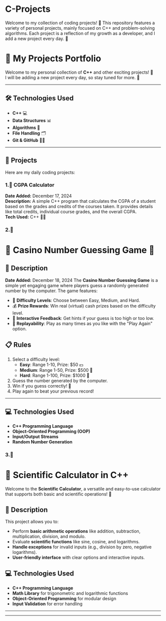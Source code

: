 # C-Projects
Welcome to my collection of coding projects! 🎉 This repository features a variety of personal projects, mainly focused on C++ and problem-solving algorithms. Each project is a reflection of my growth as a developer, and I add a new project every day. 🚀


# 🚀 My Projects Portfolio

Welcome to my personal collection of **C++** and other exciting projects! 🌟  
I will be adding a new project every day, so stay tuned for more. 🚀

---

## 🛠️ Technologies Used

- **C++** 💻
- **Data Structures** 📊
- **Algorithms** 📐
- **File Handling** 🗂️
- **Git & GitHub** 🦸‍♂️

---

## 📅 Projects

Here are my daily coding projects:

### 1.📌 CGPA Calculator

**Date Added:** December 17, 2024  
**Description:** A simple C++ program that calculates the CGPA of a student based on the grades and credits of the courses taken. It provides details like total credits, individual course grades, and the overall CGPA.  
**Tech Used:** C++ 🧑‍💻


### 2.📌 
# 🎰 Casino Number Guessing Game 🎲

## 📝 Description
**Date Added:** December 18, 2024
The **Casino Number Guessing Game** is a simple yet engaging game where players guess a randomly generated number by the computer. The game features:
- 🎯 **Difficulty Levels**: Choose between Easy, Medium, and Hard.
- 💰 **Prize Rewards**: Win real (virtual) cash prizes based on the difficulty level.
- 🤖 **Interactive Feedback**: Get hints if your guess is too high or too low.
- 🔄 **Replayability**: Play as many times as you like with the "Play Again" option.

## 📋 Rules

1. Select a difficulty level:
   - **Easy**: Range 1-10, Prize: $50 💵
   - **Medium**: Range 1-50, Prize: $500 💸
   - **Hard**: Range 1-100, Prize: $1000 💎
2. Guess the number generated by the computer.
3. Win if you guess correctly! 🎉
4. Play again to beat your previous record!

---

## 💻 Technologies Used

- **C++ Programming Language**  
- **Object-Oriented Programming (OOP)**  
- **Input/Output Streams**  
- **Random Number Generation**



### 3.📌
# 🧮 Scientific Calculator in C++

Welcome to the **Scientific Calculator**, a versatile and easy-to-use calculator that supports both basic and scientific operations! 🎉

## 📝 Description

This project allows you to:
- Perform **basic arithmetic operations** like addition, subtraction, multiplication, division, and modulo.
- Evaluate **scientific functions** like sine, cosine, and logarithms.
- **Handle exceptions** for invalid inputs (e.g., division by zero, negative logarithms).
- **User-friendly interface** with clear options and interactive inputs.

## 💻 Technologies Used

- **C++ Programming Language**
- **Math Library** for trigonometric and logarithmic functions
- **Object-Oriented Programming** for modular design
- **Input Validation** for error handling







---





---



